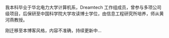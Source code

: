 我本科毕业于华北电力大学计算机系，Dreamtech 工作组成员，曾参与多项公司级项目，后保研至中国科学院大学攻读博士学位，由信息工程研究所培养，师从黄河燕教授。

刚迁移至本博客风格，内容不准确，持续更新中...

